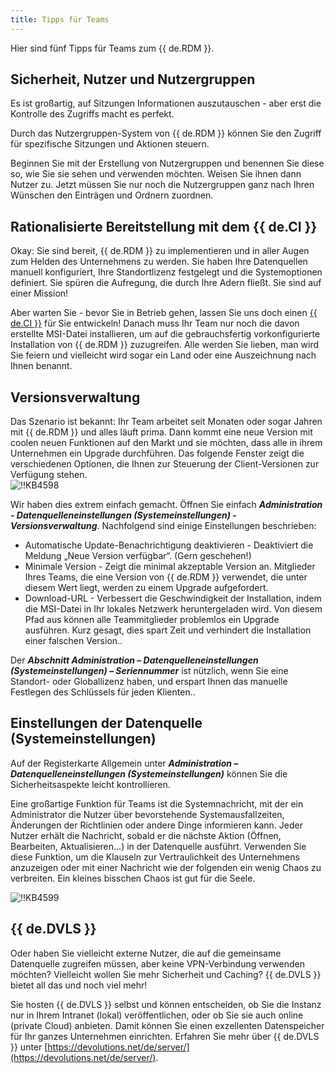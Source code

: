 ```yaml
---
title: Tipps für Teams
---
```

Hier sind fünf Tipps für Teams zum {{ de.RDM }}. 

## Sicherheit, Nutzer und Nutzergruppen

Es ist großartig, auf Sitzungen Informationen auszutauschen - aber erst die Kontrolle des Zugriffs macht es perfekt.

Durch das Nutzergruppen-System von {{ de.RDM }} können Sie den Zugriff für spezifische Sitzungen und Aktionen steuern.

Beginnen Sie mit der Erstellung von Nutzergruppen und benennen Sie diese so, wie Sie sie sehen und verwenden möchten. Weisen Sie ihnen dann Nutzer zu. Jetzt müssen Sie nur noch die Nutzergruppen ganz nach Ihren Wünschen den Einträgen und Ordnern zuordnen.

## Rationalisierte Bereitstellung mit dem {{ de.CI }}

Okay: Sie sind bereit, {{ de.RDM }} zu implementieren und in aller Augen zum Helden des Unternehmens zu werden. Sie haben Ihre Datenquellen manuell konfiguriert, Ihre Standortlizenz festgelegt und die Systemoptionen definiert. Sie spüren die Aufregung, die durch Ihre Adern fließt. Sie sind auf einer Mission!  

Aber warten Sie - bevor Sie in Betrieb gehen, lassen Sie uns doch einen [{{ de.CI }}](/rdm/windows/installation/client/custom-installer-service/custom-installer-manager/) für Sie entwickeln! Danach muss Ihr Team nur noch die davon erstellte MSI-Datei installieren, um auf die gebrauchsfertig vorkonfigurierte Installation von {{ de.RDM }} zuzugreifen. Alle werden Sie lieben, man wird Sie feiern und vielleicht wird sogar ein Land oder eine Auszeichnung nach Ihnen benannt.

## Versionsverwaltung

Das Szenario ist bekannt: Ihr Team arbeitet seit Monaten oder sogar Jahren mit {{ de.RDM }} und alles läuft prima. Dann kommt eine neue Version mit coolen neuen Funktionen auf den Markt und sie möchten, dass alle in ihrem Unternehmen ein Upgrade durchführen. Das folgende Fenster zeigt die verschiedenen Optionen, die Ihnen zur Steuerung der Client-Versionen zur Verfügung stehen.  
![!!KB4598](https://webdevolutions.azureedge.net/docs/de/kb/KB4598.png)  

Wir haben dies extrem einfach gemacht. Öffnen Sie einfach ***Administration - Datenquelleneinstellungen (Systemeinstellungen) - Versionsverwaltung***. Nachfolgend sind einige Einstellungen beschrieben:  

* Automatische Update-Benachrichtigung deaktivieren - Deaktiviert die Meldung „Neue Version verfügbar“. (Gern geschehen!)
* Minimale Version - Zeigt die minimal akzeptable Version an. Mitglieder Ihres Teams, die eine Version von {{ de.RDM }} verwendet, die unter diesem Wert liegt, werden zu einem Upgrade aufgefordert.
* Download-URL - Verbessert die Geschwindigkeit der Installation, indem die MSI-Datei in Ihr lokales Netzwerk heruntergeladen wird. Von diesem Pfad aus können alle Teammitglieder problemlos ein Upgrade ausführen. Kurz gesagt, dies spart Zeit und verhindert die Installation einer falschen Version..  

Der ***Abschnitt Administration – Datenquelleneinstellungen (Systemeinstellungen) – Seriennummer*** ist nützlich, wenn Sie eine Standort- oder Globallizenz haben, und erspart Ihnen das manuelle Festlegen des Schlüssels für jeden Klienten..

## Einstellungen der Datenquelle (Systemeinstellungen)

Auf der Registerkarte Allgemein unter ***Administration – Datenquelleneinstellungen (Systemeinstellungen)*** können Sie die Sicherheitsaspekte leicht kontrollieren.  

Eine großartige Funktion für Teams ist die Systemnachricht, mit der ein Administrator die Nutzer über bevorstehende Systemausfallzeiten, Änderungen der Richtlinien oder andere Dinge informieren kann. Jeder Nutzer erhält die Nachricht, sobald er die nächste Aktion (Öffnen, Bearbeiten, Aktualisieren...) in der Datenquelle ausführt. Verwenden Sie diese Funktion, um die Klauseln zur Vertraulichkeit des Unternehmens anzuzeigen oder mit einer Nachricht wie der folgenden ein wenig Chaos zu verbreiten. Ein kleines bisschen Chaos ist gut für die Seele.  

![!!KB4599](https://webdevolutions.azureedge.net/docs/de/kb/KB4599.png)

## {{ de.DVLS }}

Oder haben Sie vielleicht externe Nutzer, die auf die gemeinsame Datenquelle zugreifen müssen, aber keine VPN-Verbindung verwenden möchten? Vielleicht wollen Sie mehr Sicherheit und Caching? {{ de.DVLS }} bietet all das und noch viel mehr!  

Sie hosten {{ de.DVLS }} selbst und können entscheiden, ob Sie die Instanz nur in Ihrem Intranet (lokal) veröffentlichen, oder ob Sie sie auch online (private Cloud) anbieten. Damit können Sie einen exzellenten Datenspeicher für Ihr ganzes Unternehmen einrichten. Erfahren Sie mehr über {{ de.DVLS }} unter  [https://devolutions.net/de/server/](https://devolutions.net/de/server/).
